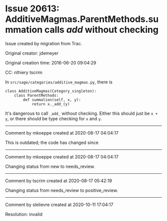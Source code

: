 # Issue 20613: AdditiveMagmas.ParentMethods.summation calls _add_ without checking

Issue created by migration from Trac.

Original creator: jdemeyer

Original creation time: 2016-06-20 09:04:29

CC:  nthiery tscrim

In `src/sage/categories/additive_magmas.py`, there is


```
class AdditiveMagmas(Category_singleton):
    class ParentMethods:
        def summation(self, x, y):
            return x._add_(y)
```


It's dangerous to call `_add_` without checking. Either this should just be `x + y`, or there should be type checking for `x` and `y`.


---

Comment by mkoeppe created at 2020-08-17 04:04:17

This is outdated; the code has changed since


---

Comment by mkoeppe created at 2020-08-17 04:04:17

Changing status from new to needs_review.


---

Comment by tscrim created at 2020-08-17 05:42:19

Changing status from needs_review to positive_review.


---

Comment by slelievre created at 2020-10-11 17:04:17

Resolution: invalid
